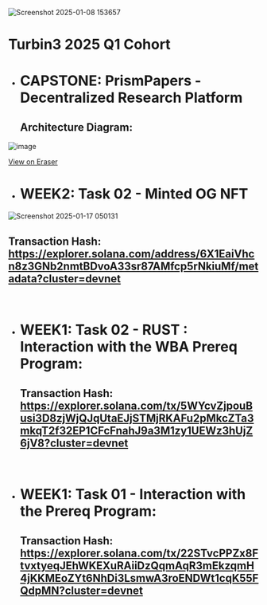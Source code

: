 ![Screenshot 2025-01-08 153657](https://github.com/user-attachments/assets/6f0556bf-1fc9-45bd-8634-17f686b1bd7e)

# Turbin3 2025 Q1 Cohort

- # CAPSTONE: PrismPapers - Decentralized Research Platform
  ## Architecture Diagram:
 ![image](https://github.com/user-attachments/assets/f129a8db-e477-480e-aa42-59fbe419103e)



  [View on Eraser](https://app.eraser.io/workspace/srtYuk9xciXjH6IUKwJs)

- # WEEK2: Task 02 - Minted OG NFT

 ![Screenshot 2025-01-17 050131](https://github.com/user-attachments/assets/031e33c8-4e17-49bf-85d4-d7ed2e2be941)

  ## Transaction Hash: https://explorer.solana.com/address/6X1EaiVhcn8z3GNb2nmtBDvoA33sr87AMfcp5rNkiuMf/metadata?cluster=devnet

  <br>


- # WEEK1: Task 02 - RUST : Interaction with the WBA Prereq Program:

  ## Transaction Hash: https://explorer.solana.com/tx/5WYcvZjpouBusi3D8zjWjQJqUtaEJjSTMjRKAFu2pMkcZTa3mkqT2f32EP1CFcFnahJ9a3M1zy1UEWz3hUjZ6jV8?cluster=devnet

  <br>

- # WEEK1: Task 01 - Interaction with the Prereq Program:

  ## Transaction Hash: https://explorer.solana.com/tx/22STvcPPZx8FtvxtyeqJEhWKEXuRAiiDzQqmAqR3mEkzqmH4jKKMEoZYt6NhDi3LsmwA3roENDWt1cqK55FQdpMN?cluster=devnet

